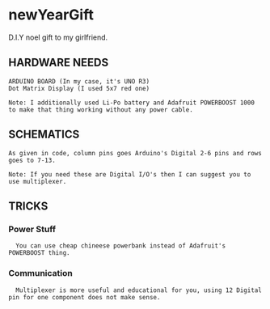 # newYearGift
D.I.Y noel gift to my girlfriend. 

## HARDWARE NEEDS

    ARDUINO BOARD (In my case, it's UNO R3)
    Dot Matrix Display (I used 5x7 red one)
    
    Note: I additionally used Li-Po battery and Adafruit POWERBOOST 1000 to make that thing working without any power cable.
    
## SCHEMATICS

    As given in code, column pins goes Arduino's Digital 2-6 pins and rows goes to 7-13. 
    
    Note: If you need these are Digital I/O's then I can suggest you to use multiplexer.
    
## TRICKS
  
  ### Power Stuff
      You can use cheap chineese powerbank instead of Adafruit's POWERBOOST thing.

  ### Communication
      Multiplexer is more useful and educational for you, using 12 Digital pin for one component does not make sense.

